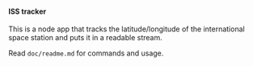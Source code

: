 #### ISS tracker
This is a node app that tracks the latitude/longitude of the international space station and puts it in a readable stream.

Read `doc/readme.md` for commands and usage.
